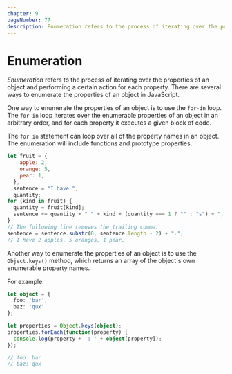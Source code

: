 ```yaml
---
chapter: 9
pageNumber: 77
description: Enumeration refers to the process of iterating over the properties of an object and performing a certain action for each property. One way to enumerate the properties of an object is to use the `for-in` loop. The `for-in` loop iterates over the enumerable properties of an object in an arbitrary order, and for each property it executes a given block of code.
---
```

# Enumeration

_Enumeration_ refers to the process of iterating over the properties of an object and performing a certain action for each property. There are several ways to enumerate the properties of an object in JavaScript.

One way to enumerate the properties of an object is to use the `for-in` loop. The `for-in` loop iterates over the enumerable properties of an object in an arbitrary order, and for each property it executes a given block of code.

The `for in` statement can loop over all of the property names in an object. The enumeration will include functions and prototype properties.

```javascript
let fruit = {
    apple: 2,
    orange: 5,
    pear: 1,
  },
  sentence = "I have ",
  quantity;
for (kind in fruit) {
  quantity = fruit[kind];
  sentence += quantity + " " + kind + (quantity === 1 ? "" : "s") + ", ";
}
// The following line removes the trailing comma.
sentence = sentence.substr(0, sentence.length - 2) + ".";
// I have 2 apples, 5 oranges, 1 pear.
```

Another way to enumerate the properties of an object is to use the `Object.keys()` method, which returns an array of the object's own enumerable property names.

For example:

```typescript
let object = {
  foo: 'bar',
  baz: 'qux'
};

let properties = Object.keys(object);
properties.forEach(function(property) {
  console.log(property + ': ' + object[property]);
});

// foo: bar
// baz: qux
```
